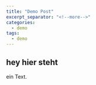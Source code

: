```yaml
---
title: "Demo Post"
excerpt_separator: "<!--more-->"
categories:
  - demo
tags:
  - demo
---
```


## hey hier steht
ein Text.

